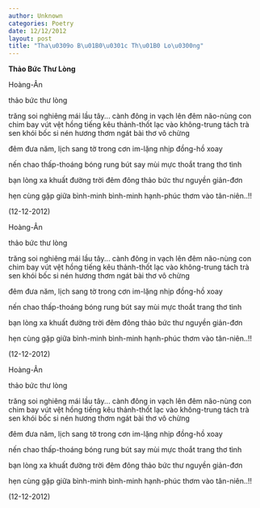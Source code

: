 ```yaml
---
author: Unknown
categories: Poetry
date: 12/12/2012
layout: post
title: "Tha\u0309o B\u01B0\u0301c Th\u01B0 Lo\u0300ng"
---
```


**Thảo Bức Thư Lòng**

Hoàng-Ân

thảo bức thư lòng



trăng
soi nghiêng
mái lầu
tây...
cành
đông in
vạch
lên đêm
não-nùng
con chim
bay vút
vệt
hồng
tiếng kêu
thảnh-thốt
lạc
vào không-trung
tách trà
sen
khói bốc si
nén hương
thơm ngát
bài thơ
vô chừng

đêm
đưa năm,
lịch
sang tờ
trong cơn im-lặng
nhịp
đồng-hồ
xoay

nến
chao
thấp-thoáng
bóng rung
bút
say
mùi mực
thoắt
trang thơ tình

bạn lòng
xa
khuất
đường trời
đêm đông
thảo
bức thư nguyền
giản-đơn

hẹn
cùng gặp
giữa
bình-minh
bình-minh
hạnh-phúc
thơm
vào
tân-niên..!!

(12-12-2012)

Hoàng-Ân

thảo bức thư lòng



trăng
soi nghiêng
mái lầu
tây...
cành
đông in
vạch
lên đêm
não-nùng
con chim
bay vút
vệt
hồng
tiếng kêu
thảnh-thốt
lạc
vào không-trung
tách trà
sen
khói bốc si
nén hương
thơm ngát
bài thơ
vô chừng

đêm
đưa năm,
lịch
sang tờ
trong cơn im-lặng
nhịp
đồng-hồ
xoay

nến
chao
thấp-thoáng
bóng rung
bút
say
mùi mực
thoắt
trang thơ tình

bạn lòng
xa
khuất
đường trời
đêm đông
thảo
bức thư nguyền
giản-đơn

hẹn
cùng gặp
giữa
bình-minh
bình-minh
hạnh-phúc
thơm
vào
tân-niên..!!

(12-12-2012)

Hoàng-Ân

thảo bức thư lòng



trăng
soi nghiêng
mái lầu
tây...
cành
đông in
vạch
lên đêm
não-nùng
con chim
bay vút
vệt
hồng
tiếng kêu
thảnh-thốt
lạc
vào không-trung
tách trà
sen
khói bốc si
nén hương
thơm ngát
bài thơ
vô chừng

đêm
đưa năm,
lịch
sang tờ
trong cơn im-lặng
nhịp
đồng-hồ
xoay

nến
chao
thấp-thoáng
bóng rung
bút
say
mùi mực
thoắt
trang thơ tình

bạn lòng
xa
khuất
đường trời
đêm đông
thảo
bức thư nguyền
giản-đơn

hẹn
cùng gặp
giữa
bình-minh
bình-minh
hạnh-phúc
thơm
vào
tân-niên..!!

(12-12-2012)
